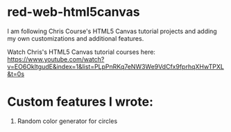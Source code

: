 # red-web-html5canvas
I am following Chris Course's HTML5 Canvas tutorial projects and adding my own customizations and additional features.

Watch Chris's HTML5 Canvas tutorial courses here:
https://www.youtube.com/watch?v=EO6OkltgudE&index=1&list=PLpPnRKq7eNW3We9VdCfx9fprhqXHwTPXL&t=0s

# Custom features I wrote:
1. Random color generator for circles
